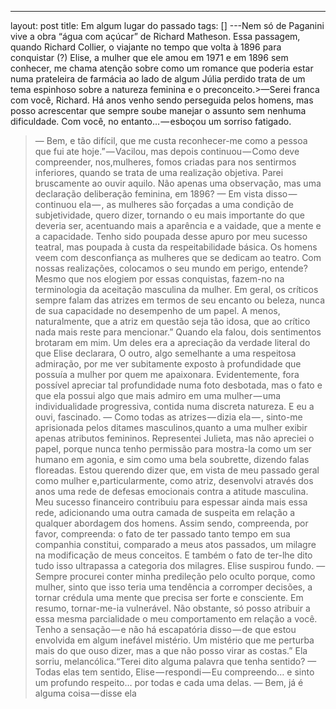 ---
layout: post
title: Em algum lugar do passado
tags: []
---Nem só de Paganini vive a obra “água com açúcar” de Richard Matheson. Essa passagem, quando Richard Collier, o viajante no tempo que volta à 1896 para conquistar (?) Elise, a mulher que ele amou em 1971 e em 1896 sem conhecer, me chama atenção sobre como um romance que poderia estar numa prateleira de farmácia ao lado de algum Júlia perdido trata de um tema espinhoso sobre a natureza feminina e o preconceito.>—Serei franca com você, Richard. Há anos venho sendo perseguida pelos homens, mas posso acrescentar que sempre soube manejar o assunto sem nenhuma dificuldade. Com você, no entanto… — esboçou um sorriso fatigado.
>— Bem, e tão difícil, que me custa reconhecer-me como a pessoa que fui ate hoje.” — Vacilou, mas depois continuou — Como deve compreender, nos,mulheres, fomos criadas para nos sentirmos inferiores, quando se trata de uma realização objetiva.
>Parei bruscamente ao ouvir aquilo. Não apenas uma observação, mas uma declaração deliberação feminina, em 1896?
>— Em vista disso — continuou ela — , as mulheres são forçadas a uma condição de subjetividade, quero dizer, tornando o eu mais importante do que deveria ser, acentuando mais a aparência e a vaidade, que a mente e a capacidade. Tenho sido poupada desse apuro por meu sucesso teatral, mas poupada à custa da respeitabilidade básica. Os homens veem com desconfiança as mulheres que se dedicam ao teatro. Com nossas realizações, colocamos o seu mundo em perigo, entende? Mesmo que nos elogiem por essas conquistas, fazem-no na terminologia da aceitação masculina da mulher. Em geral, os críticos sempre falam das atrizes em termos de seu encanto ou beleza, nunca de sua capacidade no desempenho de um papel. A menos, naturalmente, que a atriz em questão seja tão idosa, que ao crítico nada mais reste para mencionar.”
>Quando ela falou, dois sentimentos brotaram em mim. Um deles era a apreciação da verdade literal do que Elise declarara, O outro, algo semelhante a uma respeitosa admiração, por me ver subitamente exposto à profundidade que possuía a mulher por quem me apaixonara. Evidentemente, fora possível apreciar tal profundidade numa foto desbotada, mas o fato e que ela possui algo que mais admiro em uma mulher — uma individualidade progressiva, contida numa discreta natureza. E eu a ouvi, fascinado.
>— Como todas as atrizes — dizia ela — , sinto-me aprisionada pelos ditames masculinos,quanto a uma mulher exibir apenas atributos femininos. Representei Julieta, mas não apreciei o papel, porque nunca tenho permissão para mostra-la como um ser humano em agonia, e sim como uma bela 
soubrette, dizendo falas floreadas. Estou querendo dizer que, em vista de meu passado geral como mulher e,particularmente, como atriz, desenvolvi através dos anos uma rede de defesas emocionais contra a atitude masculina. Meu sucesso financeiro contribuiu para espessar ainda mais essa rede, adicionando uma outra camada de suspeita em relação a qualquer abordagem dos homens. Assim sendo, compreenda, por favor, compreenda: o fato de ter passado tanto tempo em sua companhia constitui, comparado a meus atos passados, um milagre na modificação de meus conceitos. E também o fato de ter-lhe dito tudo isso ultrapassa a categoria dos milagres.
>Elise suspirou fundo.
>— Sempre procurei conter minha predileção pelo oculto porque, como mulher, sinto que isso teria uma tendência a corromper decisões, a tornar crédula uma mente que precisa ser forte e consciente. Em resumo, tornar-me-ia vulnerável. Não obstante, só posso atribuir a essa mesma parcialidade o meu comportamento em relação a você. Tenho a sensação — e não há escapatória disso — de que estou envolvida em algum inefável mistério. Um mistério que me perturba mais do que ouso dizer, mas a que não posso virar as costas.” Ela sorriu, melancólica.“Terei dito alguma palavra que tenha sentido?
>— Todas elas tem sentido, Elise — respondi — Eu compreendo… e sinto um profundo respeito… por todas e cada uma delas.
>— Bem, já é alguma coisa — disse ela
